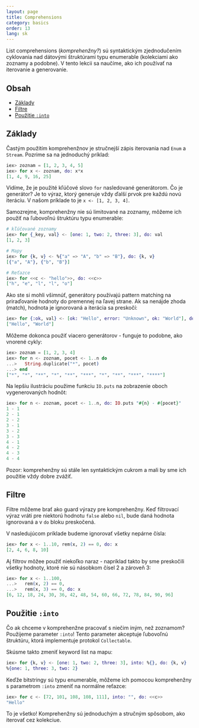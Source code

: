 ```yaml
---
layout: page
title: Comprehensions
category: basics
order: 13
lang: sk
---
```


List comprehensions (*komprehenžny?*) sú syntaktickým zjednodučením cyklovania nad dátovými štruktúrami typu enumerable (kolekciami ako zoznamy a podobne). V tento lekcii sa naučíme, ako ich používať na iterovanie a generovanie.

## Obsah

- [Základy](#zklady)
- [Filtre](#filtre)
- [Použitie `:into`](#pouitie-into)

## Základy

Častým použitím komprehenžnov je stručnejší zápis iterovania nad `Enum` a `Stream`. Pozrime sa na jednoduchý príklad:

```elixir
iex> zoznam = [1, 2, 3, 4, 5]
iex> for x <- zoznam, do: x*x
[1, 4, 9, 16, 25]
```

Vidíme, že je použité kľúčové slovo `for` nasledované generátorom. Čo je generátor? Je to výraz, ktorý generuje vždy ďalší prvok pre každú novú iteráciu. V našom príklade to je `x <- [1, 2, 3, 4]`.

Samozrejme, komprehenžny nie sú limitované na zoznamy, môžeme ich použiť na ľubovoľnú štruktúru typu enumerable:

```elixir
# kľúčované zoznamy
iex> for {_key, val} <- [one: 1, two: 2, three: 3], do: val
[1, 2, 3]

# Mapy
iex> for {k, v} <- %{"a" => "A", "b" => "B"}, do: {k, v}
[{"a", "A"}, {"b", "B"}]

# Reťazce
iex> for <<c <- "hello">>, do: <<c>>
["h", "e", "l", "l", "o"]
```

Ako ste si mohli všimnúť, generátory používajú pattern matching na priraďovanie hodnoty do premennej na ľavej strane. Ak sa nenájde zhoda (match), hodnota je ignorovaná a iterácia sa preskočí:

```elixir
iex> for {:ok, val} <- [ok: "Hello", error: "Unknown", ok: "World"], do: val
["Hello", "World"]
```

Môžeme dokonca použiť viacero generátorov - funguje to podobne, ako vnorené cykly:

```elixir
iex> zoznam = [1, 2, 3, 4]
iex> for n <- zoznam, pocet <- 1..n do
...>   String.duplicate("*", pocet)
...> end
["*", "*", "**", "*", "**", "***", "*", "**", "***", "****"]
```

Na lepšiu ilustráciu použime funkciu `IO.puts` na zobrazenie oboch vygenerovaných hodnôt:

```elixir
iex> for n <- zoznam, pocet <- 1..n, do: IO.puts "#{n} - #{pocet}"
1 - 1
2 - 1
2 - 2
3 - 1
3 - 2
3 - 3
4 - 1
4 - 2
4 - 3
4 - 4
```

Pozor: komprehenžny sú stále len syntaktickým cukrom a mali by sme ich použitie vždy dobre zvážiť.

## Filtre

Filtre môžeme brať ako guard výrazy pre komprehenžny. Keď filtrovací výraz vráti pre niektorú hodnotu `false` alebo `nil`, bude daná hodnota ignorovaná a v `do` bloku preskočená.

V nasledujúcom príklade budeme ignorovať všetky nepárne čísla:

```elixir
iex> for x <- 1..10, rem(x, 2) == 0, do: x
[2, 4, 6, 8, 10]
```

Aj filtrov môžee použiť niekoľko naraz - napríklad takto by sme preskočili všetky hodnoty, ktoré nie sú násobkom čísel 2 a zároveň 3:

```elixir
iex> for x <- 1..100,
...>   rem(x, 2) == 0,
...>   rem(x, 3) == 0, do: x
[6, 12, 18, 24, 30, 36, 42, 48, 54, 60, 66, 72, 78, 84, 90, 96]
```

## Použitie `:into`

Čo ak chceme v komprehenžne pracovať s niečim iným, než zoznamom? Použijeme parameter `:into`! Tento parameter akceptuje ľubovoľnú štruktúru, ktorá implementuje protokol `Collectable`.

Skúsme takto zmeniť keyword list na mapu:

```elixir
iex> for {k, v} <- [one: 1, two: 2, three: 3], into: %{}, do: {k, v}
%{one: 1, three: 3, two: 2}
```

Keďže bitstringy sú typu enumerable, môžeme ich pomocou komprehenžny s parametrom `:into` zmeniť na normálne reťazce:

```elixir
iex> for c <- [72, 101, 108, 108, 111], into: "", do: <<c>>
"Hello"
```

To je všetko! Komprehenžny sú jednoduchým a stručným spôsobom, ako iterovať cez kolekciue.
